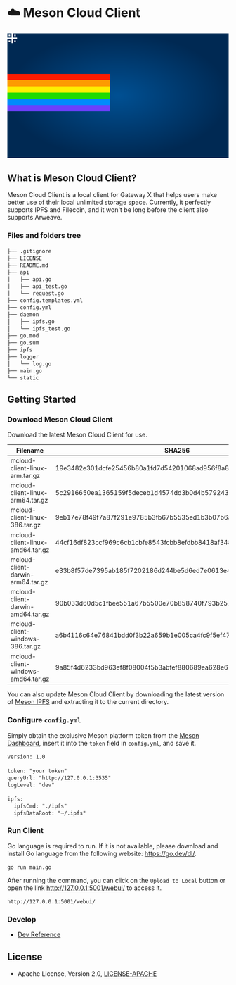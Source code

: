 # ☁️ Meson Cloud Client

![](/static/nyancat.svg)

## What is Meson Cloud Client?

Meson Cloud Client is a local client for Gateway X that helps users make better use of their local unlimited storage space. Currently, it perfectly supports IPFS and Filecoin, and it won't be long before the client also supports Arweave.

### Files and folders tree

```
├── .gitignore
├── LICENSE
├── README.md
├── api
│   ├── api.go
│   ├── api_test.go
│   └── request.go
├── config.templates.yml
├── config.yml
├── daemon
│   ├── ipfs.go
│   └── ipfs_test.go
├── go.mod
├── go.sum
├── ipfs
├── logger
│   └── log.go
├── main.go
└── static
```

## Getting Started

### Download Meson Cloud Client

Download the latest Meson Cloud Client for use.

| Filename | SHA256 | 
|---------------------------|------------------------------------------------------------------|
| mcloud-client-linux-arm.tar.gz     | 19e3482e301dcfe25456b80a1fd7d54201068ad956f8a87f35dde48c258f221d | 
| mcloud-client-linux-arm64.tar.gz   | 5c2916650ea1365159f5deceb1d4574dd3b0d4b579243483bfe72adf217d26e6 | 
| mcloud-client-linux-386.tar.gz     | 9eb17e78f49f7a87f291e9785b3fb67b5535ed1b3b07b6a35a615ecfc79d2f4e | 
| mcloud-client-linux-amd64.tar.gz   | 44cf16df823ccf969c6cb1cbfe8543fcbb8efdbb8418af3487c5fce120bfe277 | 
| mcloud-client-darwin-arm64.tar.gz  | e33b8f57de7395ab185f7202186d244be5d6ed7e0613e4045a0823f0ac40bfbd |
| mcloud-client-darwin-amd64.tar.gz  | 90b033d60d5c1fbee551a67b5500e70b858740f793b2573cfade745cf5e992cf | 
| mcloud-client-windows-386.tar.gz   | a6b4116c64e76841bdd0f3b22a659b1e005ca4fc9f5ef47a8201bf834afd68d3 |
| mcloud-client-windows-amd64.tar.gz | 9a85f4d6233bd963ef8f08004f5b3abfef880689ea628e651d63364e71b1e058 |

You can also update Meson Cloud Client by downloading the latest version of [Meson IPFS](https://github.com/daqnext/kubo/releases/) and extracting it to the current directory.

### Configure `config.yml`

Simply obtain the exclusive Meson platform token from the [Meson Dashboard](https://dashboard.meson.network/user/account), insert it into the `token` field in `config.yml`, and save it.

```
version: 1.0

token: "your token"
queryUrl: "http://127.0.0.1:3535"
logLevel: "dev"

ipfs:
  ipfsCmd: "./ipfs"
  ipfsDataRoot: "~/.ipfs"
```

### Run Client

Go language is required to run. If it is not available, please download and install Go language from the following website: https://go.dev/dl/.

```
go run main.go
```

After running the command, you can click on the `Upload to Local` button or open the link http://127.0.0.1:5001/webui/ to access it.

```
http://127.0.0.1:5001/webui/
```

### Develop
- [Dev Reference](DEVELOP.md)

## License
- Apache License, Version 2.0, [LICENSE-APACHE](http://www.apache.org/licenses/LICENSE-2.0)
